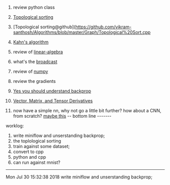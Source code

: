 
1. review python class

2. [Topological sorting](https://en.wikipedia.org/wiki/Topological_sorting)
2. [Topological sorting@github](https://github.com/vikram-santhosh/Algorithms/blob/master/Graph/Topological%20Sort.cpp
3. [Kahn's algorithm](https://en.wikipedia.org/wiki/Topological_sorting#Kahn.27s_algorithm)

4. review of [linear-algebra](https://www.khanacademy.org/math/linear-algebra)

5. what's the [broadcast](https://docs.scipy.org/doc/numpy/user/basics.broadcasting.html)
6. review of [numpy](https://docs.scipy.org/doc/)

7. review the gradients
8. [Yes you should understand backprop](https://medium.com/@karpathy/yes-you-should-understand-backprop-e2f06eab496b)

9. [Vector, Matrix, and Tensor Derivatives](http://cs231n.stanford.edu/vecDerivs.pdf)

10. now have a simple nn, why not go a little bit further? how about a CNN, from scratch? [maybe this](https://github.com/ahmedfgad/NumPyCNN)
-- bottom line  -------

worklog:

1. write miniflow and unserstanding backprop;
2. the toplological sorting
2. train against some dataset; 
3. convert to cpp
4. python and cpp
5. can run against mnist? 


----- 
Mon Jul 30 15:32:38 2018
write miniflow and unserstanding backprop;
